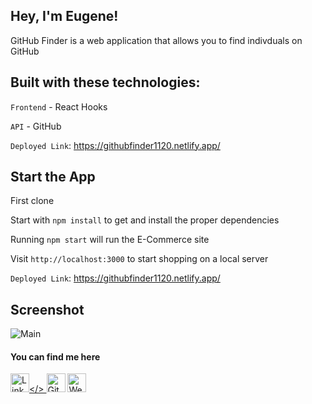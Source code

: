 ## Hey, I'm Eugene!

GitHub Finder is a web application that allows you to find indivduals on GitHub

## Built with these technologies:

`Frontend` - React Hooks

`API` - GitHub

`Deployed Link`: https://githubfinder1120.netlify.app/

## Start the App

First clone

Start with `npm install` to get and install the proper dependencies

Running `npm start` will run the E-Commerce site

Visit `http://localhost:3000` to start shopping on a local server

`Deployed Link`: https://githubfinder1120.netlify.app/

## Screenshot

![Main](https://github.com/esokoletsky/GitHubFinder/tree/master/public/GitHubFinder.png)

#### You can find me here

<a href="https://www.linkedin.com/in/eugene-developer/" target="_blank"><img src="https://raw.githubusercontent.com/arturssmirnovs/arturssmirnovs/master/in.png" alt="LinkedIn" width="30"></>
<a href="https://github.com/esokoletsky" target="_blank"><img src="https://raw.githubusercontent.com/arturssmirnovs/arturssmirnovs/master/git.png" alt="GitHub" width="30"></a>
<a href="https://eugene-developer.com" target="_blank"><img src="https://raw.githubusercontent.com/arturssmirnovs/arturssmirnovs/master/www.png" alt="Website" width="30"></a>
